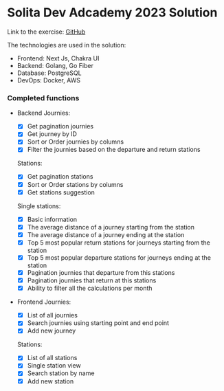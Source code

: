# Solita Dev Adcademy 2023 Solution

Link to the exercise: [GitHub](https://github.com/solita/dev-academy-2023-exercise)

The technologies are used in the solution:

- Frontend: Next Js, Chakra UI
- Backend: Golang, Go Fiber
- Database: PostgreSQL
- DevOps: Docker, AWS

### Completed functions

- Backend
  Journies:

  - [x] Get pagination journies
  - [x] Get journey by ID
  - [x] Sort or Order journies by columns
  - [x] Filter the journies based on the departure and return stations

  Stations:

  - [x] Get pagination stations
  - [x] Sort or Order stations by columns
  - [x] Get stations suggestion

  Single stations:

  - [x] Basic information
  - [x] The average distance of a journey starting from the station
  - [x] The average distance of a journey ending at the station
  - [x] Top 5 most popular return stations for journeys starting from the station
  - [x] Top 5 most popular departure stations for journeys ending at the station
  - [x] Pagination journies that departure from this stations
  - [x] Pagination journies that return at this stations
  - [x] Ability to filter all the calculations per month

- Frontend
  Journies:

  - [x] List of all journies
  - [x] Search journies using starting point and end point
  - [x] Add new journey

  Stations:

  - [x] List of all stations
  - [x] Single station view
  - [x] Search station by name
  - [x] Add new station
